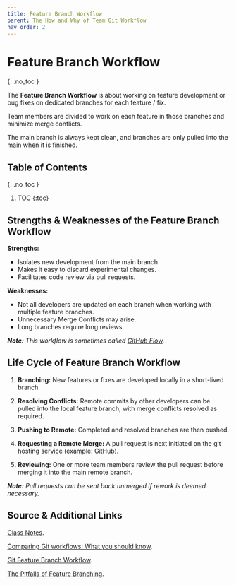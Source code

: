 ```yaml
---
title: Feature Branch Workflow
parent: The How and Why of Team Git Workflow
nav_order: 2
---
```


<!-- prettier-ignore-start -->

# Feature Branch Workflow
{: .no_toc }

The **Feature Branch Workflow** is about working on feature development or bug fixes on dedicated branches for each feature / fix.

Team members are divided to work on each feature in those branches and minimize merge conflicts.

The main branch is always kept clean, and branches are only pulled into the main when it is finished.

## Table of Contents
{: .no_toc }

1. TOC
{:toc}

<!-- prettier-ignore-end -->

## Strengths & Weaknesses of the Feature Branch Workflow

**Strengths:**
- Isolates new development from the main branch.
- Makes it easy to discard experimental changes.
- Facilitates code review via pull requests.

**Weaknesses:**
- Not all developers are updated on each branch when working with multiple feature branches.
- Unnecessary Merge Conflicts may arise.
- Long branches require long reviews.

_**Note:** This workflow is sometimes called [GitHub Flow](https://docs.github.com/en/get-started/using-github/github-flow)._

## Life Cycle of Feature Branch Workflow

1. **Branching:** New features or fixes are developed locally in a short-lived branch.

2. **Resolving Conflicts:** Remote commits by other developers can be pulled into the local feature branch, with merge conflicts resolved as required.

3. **Pushing to Remote:** Completed and resolved branches are then pushed.

4. **Requesting a Remote Merge:** A pull request is next initiated on the git hosting service (example: GitHub).

5. **Reviewing:** One or more team members review the pull request before merging it into the main remote branch.

_**Note:** Pull requests can be sent back unmerged if rework is deemed necessary._

## Source & Additional Links

[Class Notes](https://learn.rrc.ca/d2l/le/content/645955/viewContent/10531991/View).

[Comparing Git workflows: What you should know](https://www.atlassian.com/git/tutorials/comparing-workflows).

[Git Feature Branch Workflow](https://www.atlassian.com/git/tutorials/comparing-workflows/feature-branch-workflow).

[The Pitfalls of Feature Branching](https://www.cloudbees.com/blog/pitfalls-feature-branching).
